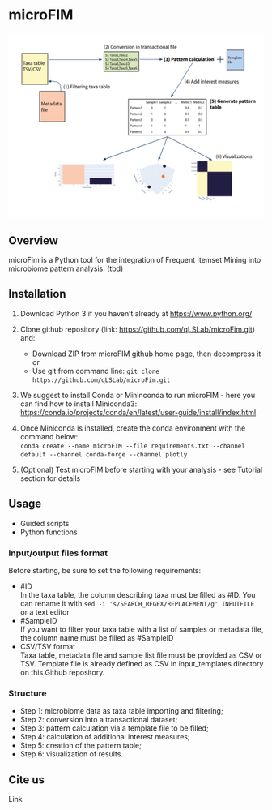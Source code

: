 # microFIM

![alt text](microFIM_framework.jpg)

## Overview
microFim is a Python tool for the integration of Frequent Itemset Mining into microbiome pattern analysis.
(tbd)

## Installation
1. Download Python 3 if you haven’t already at https://www.python.org/
2. Clone github repository (link: https://github.com/qLSLab/microFim.git) and:
    * Download ZIP from microFIM github home page, then decompress it\
    or 
    * Use git from command line: `git clone https://github.com/qLSLab/microFim.git`

3. We suggest to install Conda or Mininconda to run microFIM - here you can find how to install Miniconda3: https://conda.io/projects/conda/en/latest/user-guide/install/index.html

4. Once Miniconda is installed, create the conda environment with the command below: \
`conda create --name microFIM --file requirements.txt --channel default --channel conda-forge --channel plotly`

5. (Optional) Test microFIM before starting with your analysis - see Tutorial section for details

## Usage
* Guided scripts
* Python functions

### Input/output files format
Before starting, be sure to set the following requirements:
* #ID \
In the taxa table, the column describing taxa must be filled as #ID. You can rename it with `sed -i 's/SEARCH_REGEX/REPLACEMENT/g' INPUTFILE` \
or a text editor
* #SampleID \
If you want to filter your taxa table with a list of samples or metadata file, the column name must be filled as #SampleID 
* CSV/TSV format \
Taxa table, metadata file and sample list file must be provided as CSV or TSV. Template file is already defined as CSV in input_templates directory on this Github repository.

### Structure
* Step 1: microbiome data as taxa table importing and filtering;
* Step 2: conversion into a transactional dataset;
* Step 3: pattern calculation via a template file to be filled;
* Step 4: calculation of additional interest measures;
* Step 5: creation of the pattern table;
* Step 6: visualization of results.

## Cite us
Link
